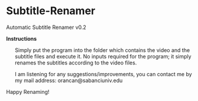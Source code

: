 # Subtitle-Renamer
Automatic Subtitle Renamer v0.2

<b>Instructions</b>
<ul>Simply put the program into the folder which contains the video and the subtitle files and execute it. No inputs required for the program; it simply renames the subtitles according to the video files.</ul>
<ul>I am listening for any suggestions/improvements, you can contact me by my mail address: orancan@sabanciuniv.edu</ul>


Happy Renaming!
